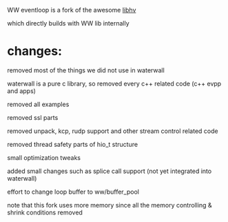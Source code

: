 WW eventloop is a fork of the awesome [libhv](https://github.com/ithewei/libhv)

which directly builds with WW lib internally

# changes:

removed most of the things we did not use in waterwall

waterwall is a pure c library, so removed every c++ related code (c++ evpp and apps)

removed all examples

removed ssl parts

removed unpack, kcp, rudp support and other stream control related code

removed thread safety parts of hio_t structure

small optimization tweaks

added small changes such as splice call support (not yet integrated into waterwall)

effort to change loop buffer to ww/buffer_pool

note that this fork uses more memory since all the memory controlling & shrink conditions removed

